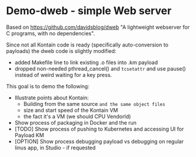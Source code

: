 # Demo-dweb - simple Web server

Based on https://github.com/davidsblog/dweb "A lightweight webserver for C programs, with no dependencies".

Since not all Kontain code is ready (specifically auto-conversion to payloads)  the dweb code is slightly modified:

* added Makefile line to link existing .o files into .km payload
* dropped non-needed pthread_cancel() and `tcsetattr` and use pause() instead of weird waiting for a key press.

This goal is to demo the following:

* Illustrate points about Kontain:
  * Building from the same source `and the same object files`
  * size and start speed of the Kontain VM
  * the fact it's a VM (we should CPU VendorId)
* Show process of packaging in Docker and the run
* [TODO] Show process of pushing to Kubernetes and accessing UI for Payload KM
* [OPTION] Show process debugging payload vs debugging on regular linus app, in Studio - if requested
